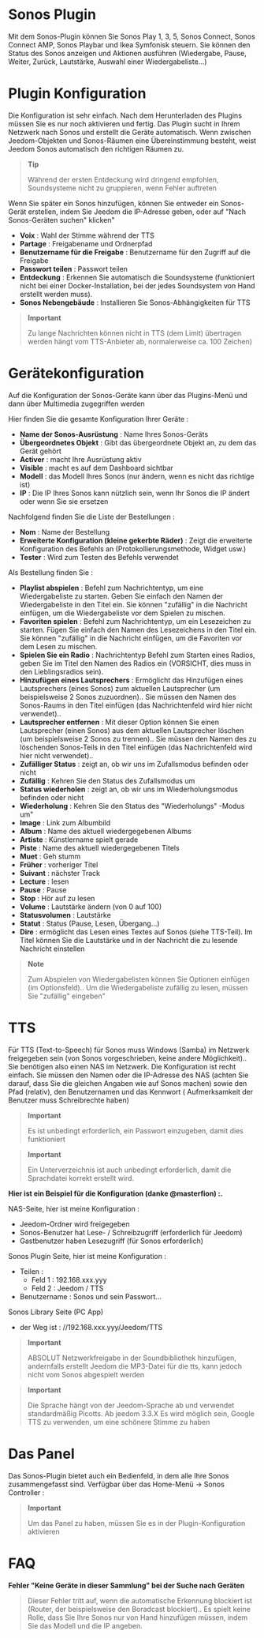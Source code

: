 # Sonos Plugin

Mit dem Sonos-Plugin können Sie Sonos Play 1, 3, 5, Sonos Connect, Sonos Connect AMP, Sonos Playbar und Ikea Symfonisk steuern. Sie können den Status des Sonos anzeigen und Aktionen ausführen (Wiedergabe, Pause, Weiter, Zurück, Lautstärke, Auswahl einer Wiedergabeliste…)

# Plugin Konfiguration

Die Konfiguration ist sehr einfach. Nach dem Herunterladen des Plugins müssen Sie es nur noch aktivieren und fertig. Das Plugin sucht in Ihrem Netzwerk nach Sonos und erstellt die Geräte automatisch. Wenn zwischen Jeedom-Objekten und Sonos-Räumen eine Übereinstimmung besteht, weist Jeedom Sonos automatisch den richtigen Räumen zu.

> **Tip**
>
> Während der ersten Entdeckung wird dringend empfohlen, Soundsysteme nicht zu gruppieren, wenn Fehler auftreten

Wenn Sie später ein Sonos hinzufügen, können Sie entweder ein Sonos-Gerät erstellen, indem Sie Jeedom die IP-Adresse geben, oder auf "Nach Sonos-Geräten suchen" klicken"

-   **Voix** : Wahl der Stimme während der TTS
-   **Partage** : Freigabename und Ordnerpfad
-   **Benutzername für die Freigabe** : Benutzername für den Zugriff auf die Freigabe
-   **Passwort teilen** : Passwort teilen
-   **Entdeckung** : Erkennen Sie automatisch die Soundsysteme (funktioniert nicht bei einer Docker-Installation, bei der jedes Soundsystem von Hand erstellt werden muss).
-   **Sonos Nebengebäude** : Installieren Sie Sonos-Abhängigkeiten für TTS

> **Important**
>
> Zu lange Nachrichten können nicht in TTS (dem Limit) übertragen werden
> hängt vom TTS-Anbieter ab, normalerweise ca. 100 Zeichen)

# Gerätekonfiguration

Auf die Konfiguration der Sonos-Geräte kann über das Plugins-Menü und dann über Multimedia zugegriffen werden

Hier finden Sie die gesamte Konfiguration Ihrer Geräte :

-   **Name der Sonos-Ausrüstung** : Name Ihres Sonos-Geräts
-   **Übergeordnetes Objekt** : Gibt das übergeordnete Objekt an, zu dem das Gerät gehört
-   **Activer** : macht Ihre Ausrüstung aktiv
-   **Visible** : macht es auf dem Dashboard sichtbar
-   **Modell** : das Modell Ihres Sonos (nur ändern, wenn es nicht das richtige ist)
-   **IP** : Die IP Ihres Sonos kann nützlich sein, wenn Ihr Sonos die IP ändert oder wenn Sie sie ersetzen

Nachfolgend finden Sie die Liste der Bestellungen :

-   **Nom** : Name der Bestellung
-   **Erweiterte Konfiguration (kleine gekerbte Räder)** : Zeigt die erweiterte Konfiguration des Befehls an (Protokollierungsmethode, Widget usw.)
-   **Tester** : Wird zum Testen des Befehls verwendet

Als Bestellung finden Sie :

-   **Playlist abspielen** : Befehl zum Nachrichtentyp, um eine Wiedergabeliste zu starten. Geben Sie einfach den Namen der Wiedergabeliste in den Titel ein. Sie können "zufällig" in die Nachricht einfügen, um die Wiedergabeliste vor dem Spielen zu mischen.
-   **Favoriten spielen** :  Befehl zum Nachrichtentyp, um ein Lesezeichen zu starten. Fügen Sie einfach den Namen des Lesezeichens in den Titel ein. Sie können "zufällig" in die Nachricht einfügen, um die Favoriten vor dem Lesen zu mischen.
-   **Spielen Sie ein Radio** : Nachrichtentyp Befehl zum Starten eines Radios, geben Sie im Titel den Namen des Radios ein (VORSICHT, dies muss in den Lieblingsradios sein).
-   **Hinzufügen eines Lautsprechers** : Ermöglicht das Hinzufügen eines Lautsprechers (eines Sonos) zum aktuellen Lautsprecher (um beispielsweise 2 Sonos zuzuordnen).. Sie müssen den Namen des Sonos-Raums in den Titel einfügen (das Nachrichtenfeld wird hier nicht verwendet)..
-   **Lautsprecher entfernen** : Mit dieser Option können Sie einen Lautsprecher (einen Sonos) aus dem aktuellen Lautsprecher löschen (um beispielsweise 2 Sonos zu trennen).. Sie müssen den Namen des zu löschenden Sonos-Teils in den Titel einfügen (das Nachrichtenfeld wird hier nicht verwendet)..
-   **Zufälliger Status** : zeigt an, ob wir uns im Zufallsmodus befinden oder nicht
-   **Zufällig** : Kehren Sie den Status des Zufallsmodus um
-   **Status wiederholen** : zeigt an, ob wir uns im Wiederholungsmodus befinden oder nicht
-   **Wiederholung** : Kehren Sie den Status des "Wiederholungs" -Modus um"
-   **Image** : Link zum Albumbild
-   **Album** : Name des aktuell wiedergegebenen Albums
-   **Artiste** : Künstlername spielt gerade
-   **Piste** : Name des aktuell wiedergegebenen Titels
-   **Muet** : Geh stumm
-   **Früher** : vorheriger Titel
-   **Suivant** : nächster Track
-   **Lecture** : lesen
-   **Pause** : Pause
-   **Stop** : Hör auf zu lesen
-   **Volume** : Lautstärke ändern (von 0 auf 100)
-   **Statusvolumen** : Lautstärke
-   **Statut** : Status (Pause, Lesen, Übergang…)
-   **Dire** : ermöglicht das Lesen eines Textes auf Sonos (siehe TTS-Teil). Im Titel können Sie die Lautstärke und in der Nachricht die zu lesende Nachricht einstellen

> **Note**
>
> Zum Abspielen von Wiedergabelisten können Sie Optionen einfügen (im Optionsfeld).. Um die Wiedergabeliste zufällig zu lesen, müssen Sie "zufällig" eingeben"

# TTS

Für TTS (Text-to-Speech) für Sonos muss Windows (Samba) im Netzwerk freigegeben sein (von Sonos vorgeschrieben, keine andere Möglichkeit).. Sie benötigen also einen NAS im Netzwerk. Die Konfiguration ist recht einfach. Sie müssen den Namen oder die IP-Adresse des NAS (achten Sie darauf, dass Sie die gleichen Angaben wie auf Sonos machen) sowie den Pfad (relativ), den Benutzernamen und das Kennwort ( Aufmerksamkeit der Benutzer muss Schreibrechte haben)

> **Important**
>
> Es ist unbedingt erforderlich, ein Passwort einzugeben, damit dies funktioniert

> **Important**
>
> Ein Unterverzeichnis ist auch unbedingt erforderlich, damit die Sprachdatei korrekt erstellt wird.

**Hier ist ein Beispiel für die Konfiguration (danke @masterfion) :.**

NAS-Seite, hier ist meine Konfiguration :

-   Jeedom-Ordner wird freigegeben
-   Sonos-Benutzer hat Lese- / Schreibzugriff (erforderlich für Jeedom)
-   Gastbenutzer haben Lesezugriff (für Sonos erforderlich)

Sonos Plugin Seite, hier ist meine Konfiguration :

-   Teilen :
    -   Feld 1 : 192.168.xxx.yyy
    -   Feld 2 : Jeedom / TTS
-   Benutzername : Sonos und sein Passwort…

Sonos Library Seite (PC App)
-   der Weg ist : //192.168.xxx.yyy/Jeedom/TTS

> **Important**
>
> ABSOLUT Netzwerkfreigabe in der Soundbibliothek hinzufügen, andernfalls erstellt Jeedom die MP3-Datei für die tts, kann jedoch nicht vom Sonos abgespielt werden

> **Important**
>
> Die Sprache hängt von der Jeedom-Sprache ab und verwendet standardmäßig Picotts. Ab jeedom 3.3.X Es wird möglich sein, Google TTS zu verwenden, um eine schönere Stimme zu haben


# Das Panel

Das Sonos-Plugin bietet auch ein Bedienfeld, in dem alle Ihre Sonos zusammengefasst sind. Verfügbar über das Home-Menü → Sonos Controller :

> **Important**
>
> Um das Panel zu haben, müssen Sie es in der Plugin-Konfiguration aktivieren

# FAQ

**Fehler "Keine Geräte in dieser Sammlung" bei der Suche nach Geräten**
>
> Dieser Fehler tritt auf, wenn die automatische Erkennung blockiert ist (Router, der beispielsweise den Boradcast blockiert).. Es spielt keine Rolle, dass Sie Ihre Sonos nur von Hand hinzufügen müssen, indem Sie das Modell und die IP angeben.
